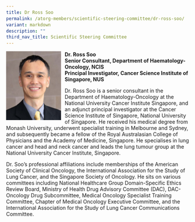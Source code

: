 ```yaml
---
title: Dr Ross Soo
permalink: /atorg-members/scientific-steering-committee/dr-ross-soo/
variant: markdown
description: ""
third_nav_title: Scientific Steering Committee
---
```

<img src="/images/ATORG%20Oncology%20Research%20Group/Scientific%20Steering%20Committee/image010_01.jpg" style="width: 150px; float: left; margin-right: 10px;">

<strong>Dr. Ross Soo<br>
Senior Consultant, Department of Haematology-Oncology, NCIS<br>
Principal Investigator, Cancer Science Institute of Singapore, NUS</strong>

Dr. Ross Soo is a senior consultant in the Department of Haematology-Oncology at the National University Cancer Institute Singapore, and an adjunct principal investigator at the Cancer Science Institute of Singapore, National University of Singapore. He received his medical degree from Monash University, underwent specialist training in Melbourne and Sydney, and subsequently became a fellow of the Royal Australasian College of Physicians and the Academy of Medicine, Singapore. He specialises in lung cancer and head and neck cancer and leads the lung tumour group at the National University Cancer Institute, Singapore.

Dr. Soo’s professional affiliations include memberships of the American Society of Clinical Oncology, the International Association for the Study of Lung Cancer, and the Singapore Society of Oncology. He sits on various committees including National Healthcare Group Domain-Specific Ethics Review Board, Ministry of Health Drug Advisory Committee (DAC), DAC-Oncology Drug Subcommittee, Medical Oncology Specialist Training Committee, Chapter of Medical Oncology Executive Committee, and the International Association for the Study of Lung Cancer Communications Committee.